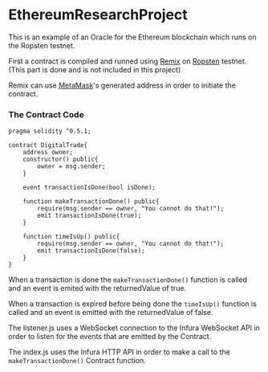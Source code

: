 # EthereumResearchProject

This is an example of an Oracle for the Ethereum blockchain which runs on the Ropsten testnet.

First a contract is compiled and runned using [Remix](https://remix.ethereum.org) on [Ropsten](https://ropsten.etherscan.io) testnet. (This part is done and is not included in this project)

Remix can use [MetaMask](https://metamask.io/)'s generated address in order to initiate the contract.

### The Contract Code

```
pragma solidity ^0.5.1;

contract DigitalTrade{
    address owner;
    constructor() public{
        owner = msg.sender;
    }
    
    event transactionIsDone(bool isDone);
    
    function makeTransactionDone() public{
        require(msg.sender == owner, "You cannot do that!");
        emit transactionIsDone(true);
    }
    
    function timeIsUp() public{
        require(msg.sender == owner, "You cannot do that!");
        emit transactionIsDone(false);
    }
}
```

When a transaction is done the `makeTransactionDone()` function is called and an event is emited with the returnedValue of true.

When a transaction is expired before being done the `timeIsUp()` function is called and an event is emitted with the returnedValue of false.

The listener.js uses a WebSocket connection to the Infura WebSocket API in order to listen for the events that are emitted by the Contract.

The index.js uses the Infura HTTP API in order to make a call to the `makeTransactionDone()` Contract function.
